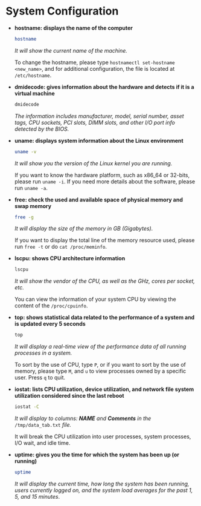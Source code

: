 # System Configuration

* **hostname: displays the name of the computer**

  ```bash
  hostname
  ```

  _It will show the current name of the machine._

  To change the hostname, please type `hostnamectl set-hostname <new_name>`, and for additional configuration, the file is located at `/etc/hostname`.

* **dmidecode: gives information about the hardware and detects if it is a virtual machine**

  ```bash
  dmidecode
  ```

  _The information includes manufacturer, model, serial number, asset tags, CPU sockets, PCI slots, DIMM slots, and other I/O port info detected by the BIOS._

* **uname: displays system information about the Linux environment**

  ```bash
  uname -v
  ```

  _It will show you the version of the Linux kernel you are running._

  If you want to know the hardware platform, such as x86\_64 or 32-bits, please run `uname -i`. If you need more details about the software, please run `uname -a`.

* **free: check the used and available space of physical memory and swap memory**

  ```bash
  free -g
  ```

  _It will display the size of the memory in GB \(Gigabytes\)._

  If you want to display the total line of the memory resource used, please run `free -t` or do `cat /proc/meminfo`.

* **lscpu: shows CPU architecture information**

  ```bash
  lscpu
  ```

  _It will show the vendor of the CPU, as well as the GHz, cores per socket, etc._

  You can view the information of your system CPU by viewing the content of the `/proc/cpuinfo`.

* **top: shows statistical data related to the performance of a system and is updated every 5 seconds**

  ```bash
  top
  ```

  _It will display a real-time view of the performance data of all running processes in a system._

  To sort by the use of CPU, type `P`, or if you want to sort by the use of memory, please type `M`, and `u` to view processes owned by a specific user. Press `q` to quit.

* **iostat: lists CPU utilization, device utilization, and network file system utilization considered since the last reboot**

  ```bash
  iostat -C
  ```

  _It will display to columns: **NAME** and **Comments** in the_ `/tmp/data_tab.txt` _file._

  It will break the CPU utilization into user processes, system processes, I/O wait, and idle time.

* **uptime: gives you the time for which the system has been up \(or running\)**

  ```bash
  uptime
  ```

  _It will display the current time, how long the system has been running, users currently logged on, and the system load averages for the past 1, 5, and 15 minutes_.

